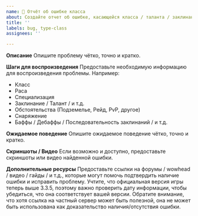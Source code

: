 ```yaml
---
name: 🧙 Отчёт об ошибке класса
about: Создайте отчет об ошибке, касающейся класса / таланта / заклинания
title: ''
labels: bug, type-class
assignees: ''

---
```


**Описание**
Опишите проблему чётко, точно и кратко.

**Шаги для воспроизведения**
Предоставьте необходимую информацию для воспроизведения проблемы. Например:
- Класс
- Раса
- Специализация
- Заклинание / Талант / и т.д.
- Обстоятельства (Подземелье, Рейд, PvP, другое)
- Снаряжение
- Баффы / Дебаффы / Последовательность заклинаний / и т.д.

**Ожидаемое поведение**
Опишите ожидаемое поведение чётко, точно и кратко.

**Скриншоты / Видео**
Если возможно и доступно, предоставьте скриншоты или видео найденной ошибки.

**Дополнительные ресурсы**
Предоставьте ссылки на форумы / wowhead / видео / гайды / и т.д., которые могут помочь подтвердить наличие ошибки и исправить проблему. Учтите, что официальная версия игры теперь выше 3.3.5, поэтому важно проверить дату информации, чтобы убедиться, что она соответствует вашей версии. Обратите внимание, что хотя ссылка на частный сервер может быть полезной, она не может быть использована как доказательство наличия/отсутствия ошибки.